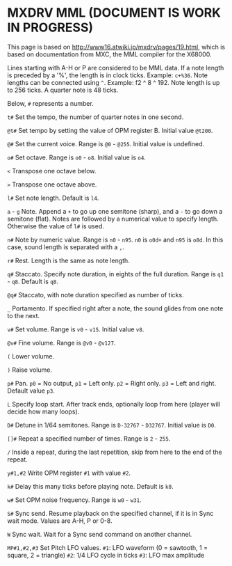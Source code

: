 MXDRV MML (DOCUMENT IS WORK IN PROGRESS)
=========

This page is based on http://www16.atwiki.jp/mxdrv/pages/19.html, which is based on documentation from MXC, the MML compiler for the X68000.

Lines starting with A-H or P are considered to be MML data.
If a note length is preceded by a '%', the length is in clock ticks. Example: `c+%36`.
Note lengths can be connected using `^`. Example: f2 ^ 8 ^ 192.
Note length is up to 256 ticks. A quarter note is 48 ticks.

Below, `#` represents a number.

`t#` Set the tempo, the number of quarter notes in one second.

`@t#` Set tempo by setting the value of OPM register B. Initial value `@t200`.

`@#` Set the current voice. Range is `@0` - `@255`. Initial value is undefined.

`o#` Set octave. Range is `o0` - `o8`. Initial value is `o4`.

`<` Transpose one octave below.

`>` Transpose one octave above.

`l#` Set note length. Default is `l4`.

`a` - `g` Note. Append a `+` to go up one semitone (sharp), and a `-` to go down a semitone (flat).
Notes are followed by a numerical value to specify length. Otherwise the value of `l#` is used.

`n#` Note by numeric value. Range is `n0` - `n95`. `n0` is `o0d+` and `n95` is `o8d`. In this case, sound length is separated with a `,`.

`r#` Rest. Length is the same as note length.

`q#` Staccato. Specify note duration, in eights of the full duration. Range is `q1` - `q8`. Default is `q8`.

`@q#` Staccato, with note duration specified as number of ticks.

`_` Portamento. If specified right after a note, the sound glides from one note to the next.

`v#` Set volume. Range is `v0` - `v15`. Initial value `v8`.

`@v#` Fine volume. Range is `@v0` - `@v127`.

`(` Lower volume.

`)` Raise volume.

`p#` Pan. `p0` = No output, `p1` = Left only. `p2` = Right only. `p3` = Left and right. Default value `p3`.

`L` Specify loop start. After track ends, optionally loop from here (player will decide how many loops).

`D#` Detune in 1/64 semitones. Range is `D-32767` - `D32767`. Initial value is `D0`.

`[]#` Repeat a specified number of times. Range is `2` - `255`.

`/` Inside a repeat, during the last repetition, skip from here to the end of the repeat.

`y#1,#2` Write OPM register `#1` with value `#2`.

`k#` Delay this many ticks before playing note. Default is `k0`.

`w#` Set OPM noise frequency. Range is `w0` - `w31`.

`S#` Sync send. Resume playback on the specified channel, if it is in Sync wait mode. Values are A-H, P or 0-8.

`W` Sync wait. Wait for a Sync send command on another channel.

`MP#1,#2,#3` Set Pitch LFO values.
`#1`: LFO waveform (0 = sawtooth, 1 = square, 2 = triangle)
`#2`: 1/4 LFO cycle in ticks
`#3`: LFO max amplitude
